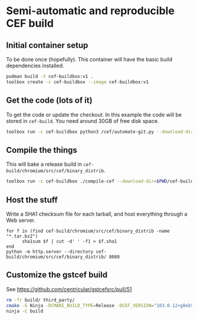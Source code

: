 
# Semi-automatic and reproducible CEF build

## Initial container setup

To be done once (hopefully). This container will have the basic build dependencies installed.

```bash
podman build -t cef-buildbox:v1 .
toolbox create -c cef-buildbox --image cef-buildbox:v1
```

## Get the code (lots of it)

To get the code or update the checkout. In this example the code will be stored in `cef-build`. You need around 30GB of free disk space.

```bash
toolbox run -c cef-buildbox python3 /cef/automate-git.py --download-dir=$PWD/cef-build --branch=5060 --no-distrib --no-build
```

## Compile the things

This will bake a release build in `cef-build/chromium/src/cef/binary_distrib`.

```bash
toolbox run -c cef-buildbox ./compile-cef --download-dir=$PWD/cef-build --no-debug-build
```

## Host the stuff

Write a SHA1 checksum file for each tarball, and host everything through a Web server.

```fish
for f in (find cef-build/chromium/src/cef/binary_distrib -name "*.tar.bz2")
      sha1sum $f | cut -d' ' -f1 > $f.sha1
end
python -m http.server --directory cef-build/chromium/src/cef/binary_distrib/ 8080
```

## Customize the gstcef build

See https://github.com/centricular/gstcefsrc/pull/51

```bash
rm -fr build/ third_party/
cmake -G Ninja -DCMAKE_BUILD_TYPE=Release -DCEF_VERSION="103.0.12+g8eb56c7+chromium-103.0.5060.134" -DCEF_BUILDS_HOMEPAGE_URL="http://0.0.0.0:8080/" -B build -S .
ninja -C build
```
